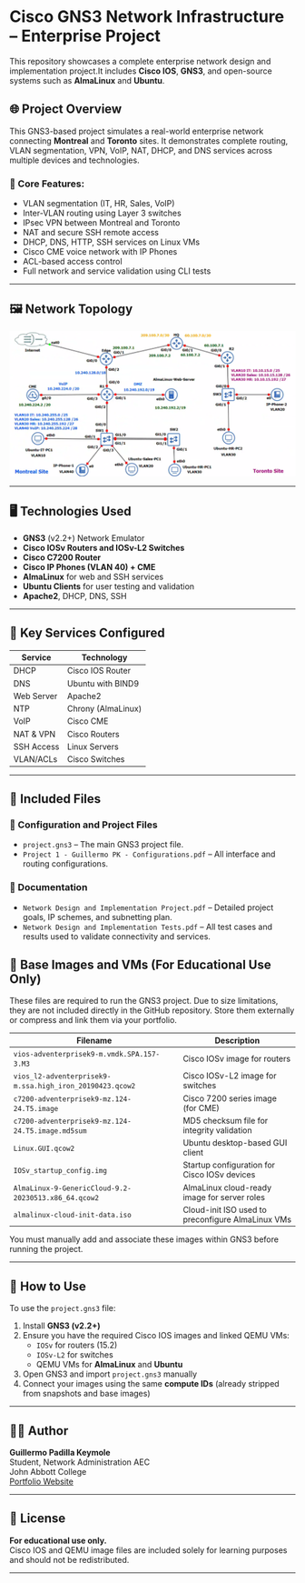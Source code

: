 # Cisco GNS3 Network Infrastructure – Enterprise Project

This repository showcases a complete enterprise network design and implementation project.It includes **Cisco IOS**, **GNS3**, and open-source systems such as **AlmaLinux** and **Ubuntu**.

## 🌐 Project Overview

This GNS3-based project simulates a real-world enterprise network connecting **Montreal** and **Toronto** sites. It demonstrates complete routing, VLAN segmentation, VPN, VoIP, NAT, DHCP, and DNS services across multiple devices and technologies.

### 🧠 Core Features:
- VLAN segmentation (IT, HR, Sales, VoIP)
- Inter-VLAN routing using Layer 3 switches
- IPsec VPN between Montreal and Toronto
- NAT and secure SSH remote access
- DHCP, DNS, HTTP, SSH services on Linux VMs
- Cisco CME voice network with IP Phones
- ACL-based access control
- Full network and service validation using CLI tests

---

## 🖼️ Network Topology

![Network Topology](Network%20Visual%20Topology.png)

---

## 🖥 Technologies Used

- **GNS3** (v2.2+) Network Emulator
- **Cisco IOSv Routers and IOSv-L2 Switches**
- **Cisco C7200 Router**
- **Cisco IP Phones (VLAN 40) + CME**
- **AlmaLinux** for web and SSH services
- **Ubuntu Clients** for user testing and validation
- **Apache2**, DHCP, DNS, SSH

---

## 🧪 Key Services Configured

| Service | Technology |
|--------|------------|
| DHCP | Cisco IOS Router |
| DNS | Ubuntu with BIND9 |
| Web Server | Apache2 |
| NTP | Chrony (AlmaLinux) |
| VoIP | Cisco CME |
| NAT & VPN | Cisco Routers |
| SSH Access | Linux Servers |
| VLAN/ACLs | Cisco Switches |

---

## 🧰 Included Files

### 🔧 Configuration and Project Files
- `project.gns3` – The main GNS3 project file.
- `Project 1 - Guillermo PK - Configurations.pdf` – All interface and routing configurations.

### 📄 Documentation
- `Network Design and Implementation Project.pdf` – Detailed project goals, IP schemes, and subnetting plan.
- `Network Design and Implementation Tests.pdf` – All test cases and results used to validate connectivity and services.

## 💾 Base Images and VMs (For Educational Use Only)

These files are required to run the GNS3 project. Due to size limitations, they are not included directly in the GitHub repository. Store them externally or compress and link them via your portfolio.

| Filename | Description |
|----------|-------------|
| `vios-adventerprisek9-m.vmdk.SPA.157-3.M3` | Cisco IOSv image for routers |
| `vios_l2-adventerprisek9-m.ssa.high_iron_20190423.qcow2` | Cisco IOSv-L2 image for switches |
| `c7200-adventerprisek9-mz.124-24.T5.image` | Cisco 7200 series image (for CME) |
| `c7200-adventerprisek9-mz.124-24.T5.image.md5sum` | MD5 checksum file for integrity validation |
| `Linux.GUI.qcow2` | Ubuntu desktop-based GUI client |
| `IOSv_startup_config.img` | Startup configuration for Cisco IOSv devices |
| `AlmaLinux-9-GenericCloud-9.2-20230513.x86_64.qcow2` | AlmaLinux cloud-ready image for server roles |
| `almalinux-cloud-init-data.iso` | Cloud-init ISO used to preconfigure AlmaLinux VMs |

You must manually add and associate these images within GNS3 before running the project.

---

## 🚀 How to Use

To use the `project.gns3` file:

1. Install **GNS3 (v2.2+)**
2. Ensure you have the required Cisco IOS images and linked QEMU VMs:
   - `IOSv` for routers (15.2)
   - `IOSv-L2` for switches
   - QEMU VMs for **AlmaLinux** and **Ubuntu**
3. Open GNS3 and import `project.gns3` manually
4. Connect your images using the same **compute IDs** (already stripped from snapshots and base images)

---

## 🧑‍💻 Author

**Guillermo Padilla Keymole**  
Student, Network Administration AEC  
John Abbott College  
[Portfolio Website](https://guillermopkeymole.github.io/GPKTechPortfolio/)  

---

## 📜 License

**For educational use only.**  
Cisco IOS and QEMU image files are included solely for learning purposes and should not be redistributed.

---
